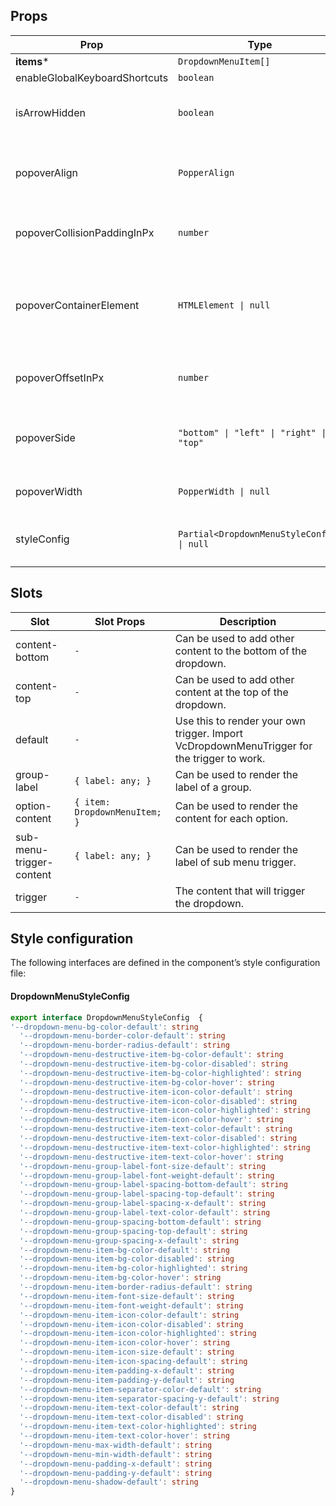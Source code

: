 <!-- This file is automatically generated, do not edit manually. -->

## Props

| Prop | Type | Description | Default |
| ---- | ---- | ----------- | ------- |
| **items*** | `DropdownMenuItem[]` |  |  |
| enableGlobalKeyboardShortcuts | `boolean` |  | `false` |
| isArrowHidden | `boolean` | When true, the arrow will be hidden. | `false` |
| popoverAlign | `PopperAlign` | The alignment of the popper content. | `"center"` |
| popoverCollisionPaddingInPx | `number` | The padding of the popper collision. | `10` |
| popoverContainerElement | `HTMLElement \| null` | The element to render the tooltip in. By default this is the viewport | `null` |
| popoverOffsetInPx | `number` | The offset of the popper content. | `6` |
| popoverSide | `"bottom" \| "left" \| "right" \| "top"` | The side of the trigger the tooltip should be on. | `"bottom"` |
| popoverWidth | `PopperWidth \| null` | The width of the popper. | `"available-width"` |
| styleConfig | `Partial<DropdownMenuStyleConfig> \| null` | The style config of the component. | `null` |


## Slots

| Slot | Slot Props | Description |
| --------- | ---- | ----------- |
| content-bottom | `-` | Can be used to add other content to the bottom of the dropdown. |
| content-top | `-` | Can be used to add other content at the top of the dropdown. |
| default | `-` | Use this to render your own trigger. Import VcDropdownMenuTrigger for the trigger to work. |
| group-label | `{ label: any; }` | Can be used to render the label of a group. |
| option-content | `{ item: DropdownMenuItem; }` | Can be used to render the content for each option. |
| sub-menu-trigger-content | `{ label: any; }` | Can be used to render the label of sub menu trigger. |
| trigger | `-` | The content that will trigger the dropdown. |


## Style configuration

The following interfaces are defined in the component’s style configuration file:

#### DropdownMenuStyleConfig

```ts
export interface DropdownMenuStyleConfig  {
'--dropdown-menu-bg-color-default': string
  '--dropdown-menu-border-color-default': string
  '--dropdown-menu-border-radius-default': string
  '--dropdown-menu-destructive-item-bg-color-default': string
  '--dropdown-menu-destructive-item-bg-color-disabled': string
  '--dropdown-menu-destructive-item-bg-color-highlighted': string
  '--dropdown-menu-destructive-item-bg-color-hover': string
  '--dropdown-menu-destructive-item-icon-color-default': string
  '--dropdown-menu-destructive-item-icon-color-disabled': string
  '--dropdown-menu-destructive-item-icon-color-highlighted': string
  '--dropdown-menu-destructive-item-icon-color-hover': string
  '--dropdown-menu-destructive-item-text-color-default': string
  '--dropdown-menu-destructive-item-text-color-disabled': string
  '--dropdown-menu-destructive-item-text-color-highlighted': string
  '--dropdown-menu-destructive-item-text-color-hover': string
  '--dropdown-menu-group-label-font-size-default': string
  '--dropdown-menu-group-label-font-weight-default': string
  '--dropdown-menu-group-label-spacing-bottom-default': string
  '--dropdown-menu-group-label-spacing-top-default': string
  '--dropdown-menu-group-label-spacing-x-default': string
  '--dropdown-menu-group-label-text-color-default': string
  '--dropdown-menu-group-spacing-bottom-default': string
  '--dropdown-menu-group-spacing-top-default': string
  '--dropdown-menu-group-spacing-x-default': string
  '--dropdown-menu-item-bg-color-default': string
  '--dropdown-menu-item-bg-color-disabled': string
  '--dropdown-menu-item-bg-color-highlighted': string
  '--dropdown-menu-item-bg-color-hover': string
  '--dropdown-menu-item-border-radius-default': string
  '--dropdown-menu-item-font-size-default': string
  '--dropdown-menu-item-font-weight-default': string
  '--dropdown-menu-item-icon-color-default': string
  '--dropdown-menu-item-icon-color-disabled': string
  '--dropdown-menu-item-icon-color-highlighted': string
  '--dropdown-menu-item-icon-color-hover': string
  '--dropdown-menu-item-icon-size-default': string
  '--dropdown-menu-item-icon-spacing-default': string
  '--dropdown-menu-item-padding-x-default': string
  '--dropdown-menu-item-padding-y-default': string
  '--dropdown-menu-item-separator-color-default': string
  '--dropdown-menu-item-separator-spacing-y-default': string
  '--dropdown-menu-item-text-color-default': string
  '--dropdown-menu-item-text-color-disabled': string
  '--dropdown-menu-item-text-color-highlighted': string
  '--dropdown-menu-item-text-color-hover': string
  '--dropdown-menu-max-width-default': string
  '--dropdown-menu-min-width-default': string
  '--dropdown-menu-padding-x-default': string
  '--dropdown-menu-padding-y-default': string
  '--dropdown-menu-shadow-default': string
}
```

